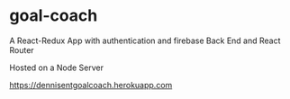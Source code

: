 # goal-coach
A React-Redux App with authentication and firebase Back End and React Router

Hosted on a Node Server


https://dennisentgoalcoach.herokuapp.com

